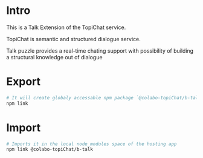 # Intro

This is a Talk Extension of the TopiChat service.

TopiChat is semantic and structured dialogue service.

Talk puzzle provides a real-time chating support with possibility of building a structural knowledge out of dialogue

# Export

```sh
# It will create globaly accessable npm package `@colabo-topiChat/b-talk`
npm link
```

# Import

```sh
# Imports it in the local node_modules space of the hosting app
npm link @colabo-topiChat/b-talk
```